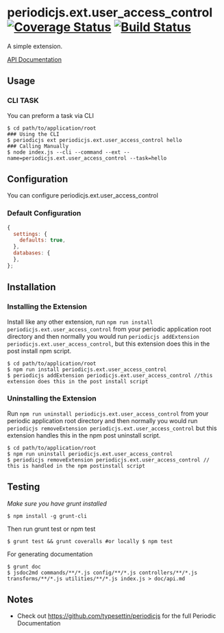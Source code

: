 # periodicjs.ext.user_access_control [![Coverage Status](https://coveralls.io/repos/github/githubUserOrgName/periodicjs.ext.user_access_control/badge.svg?branch=master)](https://coveralls.io/github/githubUserOrgName/periodicjs.ext.user_access_control?branch=master) [![Build Status](https://travis-ci.org/githubUserOrgName/periodicjs.ext.user_access_control.svg?branch=master)](https://travis-ci.org/githubUserOrgName/periodicjs.ext.user_access_control)

A simple extension.

[API Documentation](https://github.com/githubUserOrgName/periodicjs.ext.user_access_control/blob/master/doc/api.md)

## Usage

### CLI TASK

You can preform a task via CLI
```
$ cd path/to/application/root
### Using the CLI
$ periodicjs ext periodicjs.ext.user_access_control hello  
### Calling Manually
$ node index.js --cli --command --ext --name=periodicjs.ext.user_access_control --task=hello 
```

## Configuration

You can configure periodicjs.ext.user_access_control

### Default Configuration
```javascript
{
  settings: {
    defaults: true,
  },
  databases: {
  },
};
```


## Installation

### Installing the Extension

Install like any other extension, run `npm run install periodicjs.ext.user_access_control` from your periodic application root directory and then normally you would run `periodicjs addExtension periodicjs.ext.user_access_control`, but this extension does this in the post install npm script.
```
$ cd path/to/application/root
$ npm run install periodicjs.ext.user_access_control
$ periodicjs addExtension periodicjs.ext.user_access_control //this extension does this in the post install script
```
### Uninstalling the Extension

Run `npm run uninstall periodicjs.ext.user_access_control` from your periodic application root directory and then normally you would run `periodicjs removeExtension periodicjs.ext.user_access_control` but this extension handles this in the npm post uninstall script.
```
$ cd path/to/application/root
$ npm run uninstall periodicjs.ext.user_access_control
$ periodicjs removeExtension periodicjs.ext.user_access_control // this is handled in the npm postinstall script
```


## Testing
*Make sure you have grunt installed*
```
$ npm install -g grunt-cli
```

Then run grunt test or npm test
```
$ grunt test && grunt coveralls #or locally $ npm test
```
For generating documentation
```
$ grunt doc
$ jsdoc2md commands/**/*.js config/**/*.js controllers/**/*.js  transforms/**/*.js utilities/**/*.js index.js > doc/api.md
```
## Notes
* Check out https://github.com/typesettin/periodicjs for the full Periodic Documentation
